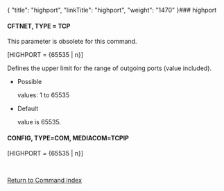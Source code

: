 {
    "title": "highport",
    "linkTitle": "highport",
    "weight": "1470"
}### <span id="highport"></span>highport

#### CFTNET, TYPE = TCP

This parameter is obsolete for this command.

\[HIGHPORT = {65535 | n}\]

Defines the upper limit for the range of outgoing ports (value included).

-   Possible
    values: 1 to 65535
-   Default
    value is 65535.

#### CONFIG, TYPE=COM, MEDIACOM=TCPIP

\[HIGHPORT = {65535 | n}\]

 

[Return to Command index](../)

